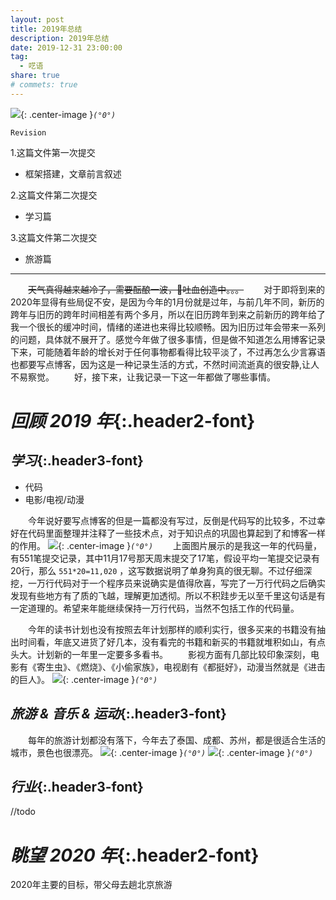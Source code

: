 ```yaml
---
layout: post
title: 2019年总结
description: 2019年总结
date: 2019-12-31 23:00:00
tag:
  - 呓语
share: true
# commets: true
---
```


![]({{site.asseturl}}/summary/2019/2019-pic_title.jpg){: .center-image }_`(°0°)`_

`Revision`

1.这篇文件第一次提交
  - 框架搭建，文章前言叙述

2.这篇文件第二次提交
  - 学习篇
  
3.这篇文件第二次提交
  - 旅游篇

---
&emsp;&emsp;~~天气真得越来越冷了，需要酝酿一波，🤮吐血创造中。。。~~
&emsp;&emsp;对于即将到来的2020年显得有些局促不安，是因为今年的1月份就是过年，与前几年不同，新历的跨年与旧历的跨年时间相差有两个多月，所以在旧历跨年到来之前新历的跨年给了我一个很长的缓冲时间，情绪的递进也来得比较顺畅。因为旧历过年会带来一系列的问题，具体就不展开了。感觉今年做了很多事情，但是做不知道怎么用博客记录下来，可能随着年龄的增长对于任何事物都看得比较平淡了，不过再怎么少言寡语也都要写点博客，因为这是一种记录生活的方式，不然时间流逝真的很安静,让人不易察觉。
&emsp;&emsp;好，接下来，让我记录一下这一年都做了哪些事情。

# _回顾 2019 年_{:.header2-font}

## _学习_{:.header3-font}
- 代码
- 电影/电视/动漫

&emsp;&emsp;今年说好要写点博客的但是一篇都没有写过，反倒是代码写的比较多，不过幸好在代码里面整理并注释了一些技术点，对于知识点的巩固也算起到了和博客一样的作用。
![]({{site.asseturl}}/summary/2019/2019-pic_coding.jpg){: .center-image }_`(°0°)`_
&emsp;&emsp;上面图片展示的是我这一年的代码量，有551笔提交记录，其中11月17号那天周末提交了17笔，假设平均一笔提交记录有20行，那么 `551*20=11,020` ，这写数据说明了单身狗真的很无聊。不过仔细深挖，一万行代码对于一个程序员来说确实是值得欣喜，写完了一万行代码之后确实发现有些地方有了质的飞越，理解更加透彻。所以不积跬步无以至千里这句话是有一定道理的。希望来年能继续保持一万行代码，当然不包括工作的代码量。

&emsp;&emsp;今年的读书计划也没有按照去年计划那样的顺利实行，很多买来的书籍没有抽出时间看，年底又进货了好几本，没有看完的书籍和新买的书籍就堆积如山，有点头大。计划新的一年里一定要多多看书。
&emsp;&emsp;影视方面有几部比较印象深刻，电影有《寄生虫》、《燃烧》、《小偷家族》，电视剧有《都挺好》，动漫当然就是《进击的巨人》。
![]({{site.asseturl}}/summary/2019/2019-pic_reading.jpg){: .center-image }_`(°0°)`_

## _旅游 & 音乐 & 运动_{:.header3-font}
&emsp;&emsp;每年的旅游计划都没有落下，今年去了泰国、成都、苏州，都是很适合生活的城市，景色也很漂亮。
![]({{site.asseturl}}/summary/2019/2019-pic_trip01.jpg){: .center-image }_`(°0°)`_
![]({{site.asseturl}}/summary/2019/2019-pic_trip02.jpg){: .center-image }_`(°0°)`_

## _行业_{:.header3-font}
//todo

# _眺望 2020 年_{:.header2-font}
2020年主要的目标，带父母去趟北京旅游